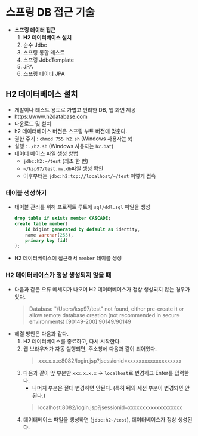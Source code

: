 # 스프링 DB 접근 기술
- **스프링 데이터 접근**
    1. **H2 데이터베이스 설치**
    2. 순수 Jdbc
    3. 스프링 통합 테스트
    4. 스프링 JdbcTemplate
    5. JPA
    6. 스프링 데이터 JPA

## H2 데이터베이스 설치
- 개발이나 테스트 용도로 가볍고 편리한 DB, 웹 화면 제공
- https://www.h2database.com
- 다운로드 및 설치
- h2 데이터베이스 버전은 스프링 부트 버전에 맞춘다.
- 권한 주기 : `chmod 755 h2.sh` (Windows 사용자는 x)
- 실행 : `./h2.sh` (Windows 사용자는 `h2.bat`)
- 데이터 베이스 파일 생성 방법
    - `jdbc:h2:~/test` (최초 한 번)
    - `~/ksp97/test.mv.db`파일 생성 확인
    - 이후부터는 `jdbc:h2:tcp://localhost/~/test` 이렇게 접속

### 테이블 생성하기
- 테이블 관리를 위해 프로젝트 루트에 `sql/ddl.sql` 파일을 생성
    ```sql
    drop table if exists member CASCADE;
    create table member(
        id bigint generated by default as identity,
        name varchar(255),
        primary key (id)
    );
    ```
- H2 데이터베이스에 접근해서 `member` 테이블 생성

### H2 데이터베이스가 정상 생성되지 않을 때
- 다음과 같은 오류 메세지가 나오며 H2 데이터베이스가 정상 생성되지 않는 경우가 있다.
    > Database "/Users/ksp97/test" not found, either pre-create it or allow remote database creation (not recommended in secure environments) [90149-200] 90149/90149
- 해결 방안은 다음과 같다.
    1. H2 데이터베이스를 종료하고, 다시 시작한다.
    2. 웹 브라우저가 자동 실행되면, 주소창에 다음과 같이 되어있다.
        > xxx.x.x.x:8082/login.jsp?jsessionid=xxxxxxxxxxxxxxxxxxx
    3. 다음과 같이 앞 부분만 `xxx.x.x.x` -> `localhost`로 변경하고 Enter를 입력한다.
        - 나머지 부분은 절대 변경하면 안된다. (특히 뒤의 세션 부분이 변경되면 안된다.)
        > localhost:8082/login.jsp?jsessionid=xxxxxxxxxxxxxxxxxxx
    4. 데이터베이스 파일을 생성하면 (`jdbc:h2~/test`), 데이터베이스가 정상 생성된다.
